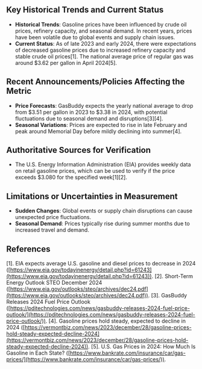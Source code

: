 ## Key Historical Trends and Current Status
- **Historical Trends**: Gasoline prices have been influenced by crude oil prices, refinery capacity, and seasonal demand. In recent years, prices have been volatile due to global events and supply chain issues.
- **Current Status**: As of late 2023 and early 2024, there were expectations of decreased gasoline prices due to increased refinery capacity and stable crude oil prices[1]. The national average price of regular gas was around $3.62 per gallon in April 2024[5].

## Recent Announcements/Policies Affecting the Metric
- **Price Forecasts**: GasBuddy expects the yearly national average to drop from $3.51 per gallon in 2023 to $3.38 in 2024, with potential fluctuations due to seasonal demand and disruptions[3][4].
- **Seasonal Variations**: Prices are expected to rise in late February and peak around Memorial Day before mildly declining into summer[4].

## Authoritative Sources for Verification
- The U.S. Energy Information Administration (EIA) provides weekly data on retail gasoline prices, which can be used to verify if the price exceeds $3.080 for the specified week[1][2].

## Limitations or Uncertainties in Measurement
- **Sudden Changes**: Global events or supply chain disruptions can cause unexpected price fluctuations.
- **Seasonal Demand**: Prices typically rise during summer months due to increased travel and demand.

## References
[1]. EIA expects average U.S. gasoline and diesel prices to decrease in 2024 ([https://www.eia.gov/todayinenergy/detail.php?id=61243](https://www.eia.gov/todayinenergy/detail.php?id=61243)).
[2]. Short-Term Energy Outlook STEO December 2024 ([https://www.eia.gov/outlooks/steo/archives/dec24.pdf](https://www.eia.gov/outlooks/steo/archives/dec24.pdf)).
[3]. GasBuddy Releases 2024 Fuel Price Outlook ([https://pditechnologies.com/news/gasbuddy-releases-2024-fuel-price-outlook/](https://pditechnologies.com/news/gasbuddy-releases-2024-fuel-price-outlook/)).
[4]. Gasoline prices hold steady, expected to decline in 2024 ([https://vermontbiz.com/news/2023/december/28/gasoline-prices-hold-steady-expected-decline-2024](https://vermontbiz.com/news/2023/december/28/gasoline-prices-hold-steady-expected-decline-2024)).
[5]. U.S. Gas Prices in 2024: How Much Is Gasoline in Each State? ([https://www.bankrate.com/insurance/car/gas-prices/](https://www.bankrate.com/insurance/car/gas-prices/)).